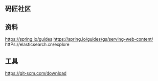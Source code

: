 ## 码匠社区

## 资料
https://spring.io/guides
https://spring.io/guides/gs/serving-web-content/
httPs://elasticsearch.cn/explore

## 工具
https://git-scm.com/download